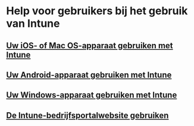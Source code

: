 # Help voor gebruikers bij het gebruik van Intune
## [Uw iOS- of Mac OS-apparaat gebruiken met Intune](using-your-ios-or-macOS-device-with-intune.md)
## [Uw Android-apparaat gebruiken met Intune](using-your-android-device-with-intune.md)
## [Uw Windows-apparaat gebruiken met Intune](using-your-windows-device-with-intune.md)
## [De Intune-bedrijfsportalwebsite gebruiken](using-the-intune-company-portal-website.md)


<!--HONumber=Jan17_HO1-->


